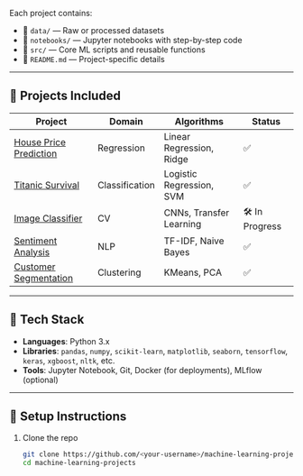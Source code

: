 
Each project contains:
- 📁 `data/` — Raw or processed datasets
- 📓 `notebooks/` — Jupyter notebooks with step-by-step code
- 🧪 `src/` — Core ML scripts and reusable functions
- 📄 `README.md` — Project-specific details

---

## 🚀 Projects Included

| Project | Domain | Algorithms | Status |
|--------|--------|------------|--------|
| [House Price Prediction](./house-price-prediction) | Regression | Linear Regression, Ridge | ✅ |
| [Titanic Survival](./titanic-survival) | Classification | Logistic Regression, SVM | ✅ |
| [Image Classifier](./image-classifier) | CV | CNNs, Transfer Learning | 🛠️ In Progress |
| [Sentiment Analysis](./sentiment-analysis) | NLP | TF-IDF, Naive Bayes | ✅ |
| [Customer Segmentation](./customer-segmentation) | Clustering | KMeans, PCA | ✅ |

---

## 🔧 Tech Stack

- **Languages**: Python 3.x
- **Libraries**: `pandas`, `numpy`, `scikit-learn`, `matplotlib`, `seaborn`, `tensorflow`, `keras`, `xgboost`, `nltk`, etc.
- **Tools**: Jupyter Notebook, Git, Docker (for deployments), MLflow (optional)

---

## 🧰 Setup Instructions

1. Clone the repo  
   ```bash
   git clone https://github.com/<your-username>/machine-learning-projects.git
   cd machine-learning-projects
